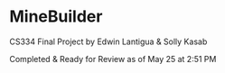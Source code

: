 # MineBuilder

CS334 Final Project by Edwin Lantigua & Solly Kasab

Completed & Ready for Review as of May 25 at 2:51 PM
